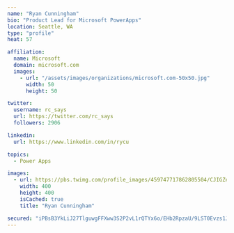 ```yaml
---
name: "Ryan Cunningham"
bio: "Product Lead for Microsoft PowerApps"
location: Seattle, WA
type: "profile"
heat: 57

affiliation:
  name: Microsoft
  domain: microsoft.com
  images:
    - url: "/assets/images/organizations/microsoft.com-50x50.jpg"
      width: 50
      height: 50

twitter:
  username: rc_says
  url: https://twitter.com/rc_says
  followers: 2906

linkedin:
  url: https://www.linkedin.com/in/rycu

topics:
  - Power Apps

images:
  - url: https://pbs.twimg.com/profile_images/459747717862805504/CJIGZejd_400x400.png
    width: 400
    height: 400
    isCached: true
    title: "Ryan Cunningham"

secured: "iPBsB3YkLiJ27TlguwgFFXww3S2P2vL1rQTYx6o/EHb2RpzaU/9LST0Evzs1JjXYOI97qsCoo1GpSLlHPvUmMGZt3UpK5jqzEXQssfw8Kss6wPRSnV2ThaglFJ5yLNMGrK40FBztlHOnVqoYADGCYyx/aCMZlYrbqiZlDQM8pD7rYx7RdgYP3Lf8n2BdTFjmn96ExqG3/1q101h3euQLg2SlA6IOo9fwID5aY1lgRRPoCmceEUI/OPLkSBX6YHxIy0a4lED3nb1vVPRHE5k2On43CVyPUdWGG2ztI+XmEIRJoG8q1HaR0Kl167++10HZr9Nupua/aIFutnkUplIHlgQb5r/z+pkQbmtcCxf+YdfpLVxwpYmOFa61VvtjVmGvMLI1zW/k0QoyMkjg4uLe3g==;1neZtMDpuxcIUdMuNYFCQw=="
---
```


